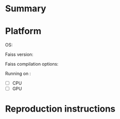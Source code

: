 # Summary

<!-- Facebook has a bounty program for the safe disclosure of security bugs. In
those cases, please go through the process outlined on that page and do not
file a public issue. -->

# Platform

OS: <!-- e.g. macOS 10.13.3 -->

Faiss version: <!-- git commit, e.g. 56383610bcb982d6591e2e2bea3516cb7723e04a -->

Faiss compilation options: <!-- e.g. using MKL with compile flags ... -->

Running on :
- [ ] CPU
- [ ] GPU

# Reproduction instructions

<!-- Please provide specific and comprehensive instructions to reproduce the
described behavior. -->
